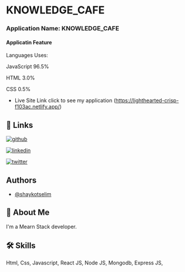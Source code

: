
# KNOWLEDGE_CAFE
### Application Name: KNOWLEDGE_CAFE









#### Applicatin Feature
Languages Uses:

JavaScript
96.5%
 
HTML
3.0%
 
CSS
0.5%

- Live Site Link click to see my application 
(https://lighthearted-crisp-f103ac.netlify.app/)
## 🔗 Links
[![github](https://img.shields.io/badge/my_Github_profile-000?style=for-the-badge&logo=ko-fi&logoColor=white)](https://github.com/shaykotselim)

[![linkedin](https://img.shields.io/badge/linkedin-0A66C2?style=for-the-badge&logo=linkedin&logoColor=white)](https://www.linkedin.com/in/shaykotselim/)

[![twitter](https://img.shields.io/badge/twitter-1DA1F2?style=for-the-badge&logo=twitter&logoColor=white)](https://twitter.com/shaykotselim)



## Authors

- [@shaykotselim](https://github.com/shaykotselim)


## 🚀 About Me
I'm a Mearn Stack developer.


## 🛠 Skills
Html, Css, Javascript, React JS, Node JS, Mongodb, Express JS,

